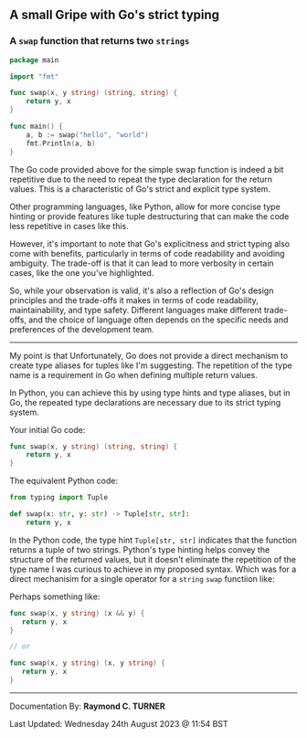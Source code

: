 ## A small Gripe with Go's strict typing

### A `swap` function that returns two `strings` 

```go
package main

import "fmt"

func swap(x, y string) (string, string) {
	return y, x
}

func main() {
	a, b := swap("hello", "world")
	fmt.Println(a, b)
}
```
The Go code provided above for the simple swap function is indeed a bit repetitive due to the need to repeat the type declaration for the return values. This is a characteristic of Go's strict and explicit type system.

Other programming languages, like Python, allow for more concise type hinting or provide features like tuple destructuring that can make the code less repetitive in cases like this.

However, it's important to note that Go's explicitness and strict typing also come with benefits, particularly in terms of code readability and avoiding ambiguity. The trade-off is that it can lead to more verbosity in certain cases, like the one you've highlighted.

So, while your observation is valid, it's also a reflection of Go's design principles and the trade-offs it makes in terms of code readability, maintainability, and type safety. Different languages make different trade-offs, and the choice of language often depends on the specific needs and preferences of the development team.

---

My point is that Unfortunately, Go does not provide a direct mechanism to create type aliases for tuples like I'm suggesting. The repetition of the type name is a requirement in Go when defining multiple return values.

In Python, you can achieve this by using type hints and type aliases, but in Go, the repeated type declarations are necessary due to its strict typing system.

Your initial Go code:

```go
func swap(x, y string) (string, string) {
    return y, x
}
```

The equivalent Python code:

```python
from typing import Tuple

def swap(x: str, y: str) -> Tuple[str, str]:
    return y, x
```

In the Python code, the type hint `Tuple[str, str]` indicates that the function returns a tuple of two strings. Python's type hinting helps convey the structure of the returned values, but it doesn't eliminate the repetition of the type name I was curious to achieve in my proposed syntax. Which was for a direct mechanisim for a single operator for a `string` `swap` functiion like:

 Perhaps something like:
 
 ```go
 func swap(x, y string) (x && y) {
    return y, x
}

// or

func swap(x, y string) (x, y string) {
    return y, x
}
 
```

---

Documentation By: **Raymond C. TURNER**

Last Updated: Wednesday 24th August 2023 @ 11:54 BST
